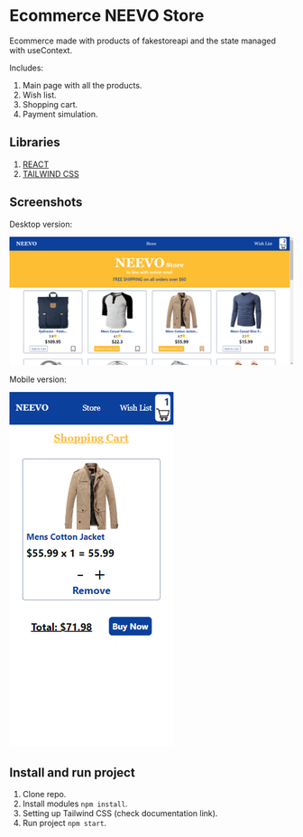 # Ecommerce NEEVO Store

Ecommerce made with products of fakestoreapi and the state managed with useContext.

Includes:

1.  Main page with all the products.
2.  Wish list.
3.  Shopping cart.
4.  Payment simulation.

## Libraries

1.  [REACT](https://en.reactjs.org/)
2.  [TAILWIND CSS](https://tailwindcss.com/docs/guides/create-react-app)

## Screenshots

Desktop version:

![Screenshot](src/assets/screenshots/screenshot-desktop.png)

Mobile version:

![Screenshot](src/assets/screenshots/screenshot-mobile.png)

## Install and run project

1. Clone repo.
2. Install modules `npm install`.
3. Setting up Tailwind CSS (check documentation link).
3. Run project `npm start`.
